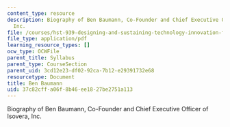 ```yaml
---
content_type: resource
description: Biography of Ben Baumann, Co-Founder and Chief Executive Officer of Isovera,
  Inc.
file: /courses/hst-939-designing-and-sustaining-technology-innovation-for-global-health-practice-spring-2008/37c82cffa06f8b46ee1827be2751a113_ben_bio.pdf
file_type: application/pdf
learning_resource_types: []
ocw_type: OCWFile
parent_title: Syllabus
parent_type: CourseSection
parent_uid: 3cd12e23-df02-92ca-7b12-e29391732e68
resourcetype: Document
title: Ben Baumann
uid: 37c82cff-a06f-8b46-ee18-27be2751a113
---
```

Biography of Ben Baumann, Co-Founder and Chief Executive Officer of Isovera, Inc.